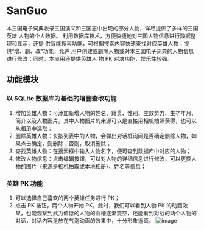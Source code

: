 # SanGuo
本三国电子词典收录三国演义和三国志中出现的部分人物，详尽提供了多样的三国英雄 人物的个人数据。 利用数据库技术，方便快捷地对三国人物信息进行数据整理和显示，还提 供智能搜索功能，可根据搜索内容快速查找对应英雄人物；提供“增、删、改”功能，允许 用户创建或删除人物或对本三国电子词典的人物信息进行修改；同时，本应用还提供英雄人 物 PK 对决功能，娱乐性较强。

## 功能模块
### 以 SQLite 数据库为基础的增删查改功能
1. 增加英雄人物：可添加新增人物的姓名、籍贯、性别、主效势力、生卒年月、简介以及人物图片。其中人物图片的来源可以是直接用相机拍照获得，也可以从相册中选取；
2. 删除英雄人物：长按列表中的人物，会弹出对话框询问是否确定删除人物，如果点击确定，则删除；否则，取消删除；
3. 查找英雄人物：在搜索框中输入人物名字，便可查到数据库中对应的人物；
4. 修改人物信息：点击编辑按钮，可以对人物的详细信息进行修改，可以更换人物的图片（来源是相机拍取或本地相册）、姓名等信息；
### 英雄 PK 功能
1. 可以选择自己喜欢的两个英雄任务进行 PK；
2. 点击 PK 按钮，两个人物开始 PK，此时，我们可以看到人物 PK 的动画效果，也能观察到武力值低的人物的血槽逐渐变空，还能看到对战的两个人物的对话，对话内容是放在气泡动画的效果中，十分形象逼真。
![image](https://github.com/LittleStar-yyy/SanGuo/blob/master/readme_images/流程图.png)
